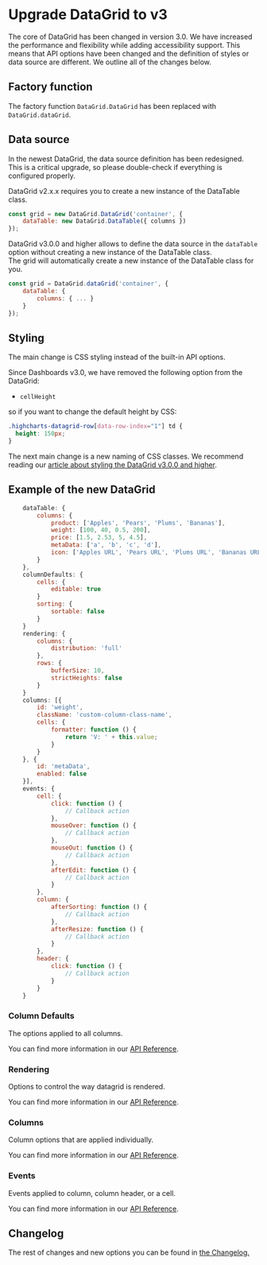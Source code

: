 Upgrade DataGrid to v3
===
The core of DataGrid has been changed in version 3.0. We have increased the performance and flexibility while adding accessibility support. This means that API options have been changed and the definition of styles or data source are different. We outline all of the changes below.

## Factory function
The factory function `DataGrid.DataGrid` has been replaced with `DataGrid.dataGrid`.

## Data source
In the newest DataGrid, the data source definition has been redesigned. This is a critical upgrade, so please double-check if everything is configured properly.

DataGrid v2.x.x requires you to create a new instance of the DataTable class.
```js
const grid = new DataGrid.DataGrid('container', {
    dataTable: new DataGrid.DataTable({ columns })
});
```

DataGrid v3.0.0 and higher allows to define the data source in the `dataTable` option without creating a new instance of the DataTable class.  
The grid will automatically create a new instance of the DataTable class for you.

```js
const grid = DataGrid.dataGrid('container', {
    dataTable: {
        columns: { ... }
    }
});
```

## Styling
The main change is CSS styling instead of the built-in API options.

Since Dashboards v3.0, we have removed the following option from the DataGrid:
 * `cellHeight`

so if you want to change the default height by CSS:

```css
.highcharts-datagrid-row[data-row-index="1"] td {
  height: 150px;
}
```

The next main change is a new naming of CSS classes.
We recommend reading our [article about styling the DataGrid v3.0.0 and higher](https://www.highcharts.com/docs/datagrid/style-by-css).

## Example of the new DataGrid

```js
    dataTable: {
        columns: {
            product: ['Apples', 'Pears', 'Plums', 'Bananas'],
            weight: [100, 40, 0.5, 200],
            price: [1.5, 2.53, 5, 4.5],
            metaData: ['a', 'b', 'c', 'd'],
            icon: ['Apples URL', 'Pears URL', 'Plums URL', 'Bananas URL']
        }
    },
    columnDefaults: {
        cells: {
            editable: true
        }
        sorting: {
            sortable: false
        }
    }
    rendering: {
        columns: {
            distribution: 'full'
        },
        rows: {
            bufferSize: 10,
            strictHeights: false
        }
    }
    columns: [{
        id: 'weight',
        className: 'custom-column-class-name',
        cells: {
            formatter: function () {
                return 'V: ' + this.value;
            }
        }
    }, {
        id: 'metaData',
        enabled: false
    }],
    events: {
        cell: {
            click: function () {
                // Callback action
            },
            mouseOver: function () {
                // Callback action
            },
            mouseOut: function () {
                // Callback action
            },
            afterEdit: function () {
                // Callback action
            }
        },
        column: {
            afterSorting: function () {
                // Callback action
            },
            afterResize: function () {
                // Callback action
            }
        },
        header: {
            click: function () {
                // Callback action
            }
        }
    }
```

### Column Defaults
The options applied to all columns.

You can find more information in our [API Reference](https://api.highcharts.com/dashboards/#interfaces/DataGrid_Options.Options-1#columnDefaults).

### Rendering
Options to control the way datagrid is rendered.

You can find more information in our [API Reference](https://api.highcharts.com/dashboards/#interfaces/DataGrid_Options.Options-1#rendering).

### Columns
Column options that are applied individually.

You can find more information in our [API Reference](https://api.highcharts.com/dashboards/#interfaces/DataGrid_Options.Options-1#columns).

### Events
Events applied to column, column header, or a cell.

You can find more information in our [API Reference](https://api.highcharts.com/dashboards/#interfaces/DataGrid_Options.Options-1#events).

## Changelog
The rest of changes and new options you can be found in [the Changelog.](https://www.highcharts.com/changelog/#highcharts-dashboards)